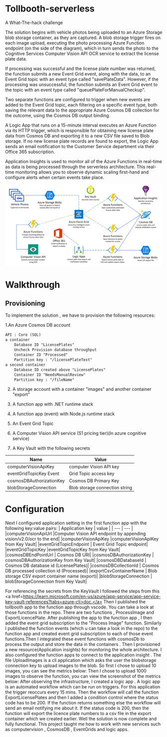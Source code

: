 # Tollbooth-serverless
A What-The-hack challenge

<p>The solution begins with vehicle photos being uploaded to an Azure Storage blob storage container, as they are captured. A blob storage trigger fires on each image upload, executing the photo processing Azure Function endpoint (on the side of the diagram), which in turn sends the photo to the Cognitive Services Computer Vision API OCR service to extract the license plate data.

If processing was successful and the license plate number was returned, the function submits a new Event Grid event, along with the data, to an Event Grid topic with an event type called "savePlateData". However, if the processing was unsuccessful, the function submits an Event Grid event to the topic with an event type called "queuePlateForManualCheckup".

Two separate functions are configured to trigger when new events are added to the Event Grid topic, each filtering on a specific event type, both saving the relevant data to the appropriate Azure Cosmos DB collection for the outcome, using the Cosmos DB output binding.

A Logic App that runs on a 15-minute interval executes an Azure Function via its HTTP trigger, which is responsible for obtaining new license plate data from Cosmos DB and exporting it to a new CSV file saved to Blob storage. If no new license plate records are found to export, the Logic App sends an email notification to the Customer Service department via their Office 365 subscription.

Application Insights is used to monitor all of the Azure Functions in real-time as data is being processed through the serverless architecture. This real-time monitoring allows you to observe dynamic scaling first-hand and configure alerts when certain events take place.<p>
<img src=https://github.com/rghdrizzle/Tollbooth-serverless/blob/main/infrastructure.png>
# Walkthrough
  ## Provisioning
To implement the solution , we have to provision the following resources:
  
  1.An Azure Cosmos DB account 

    API : Core (SQL)
    a container
        Database ID "LicensePlates"
        Uncheck Provision database throughput
        Container ID "Processed"
        Partition key : "/licensePlateText"
    a second container
        Database ID created above "LicensePlates"
        Container ID "NeedsManualReview"
        Partition key : "/fileName"

2. A storage account with a container "images" and another container "export"

3. A function app with .NET runtime stack

4. A function app (event) with Node.js runtime stack

5. An Event Grid Topic 
  
6. A Computer Vision API service (S1 pricing tier)(In azure cognitive service)
  
7. A Key Vault with the following secrets
  
  | Name| Value |
  | --- | --- |
  | computerVisionApiKey| computer Vision API key |
  | eventGridTopicKey 	Event| Grid Topic access key |
  | cosmosDBAuthorizationKey| Cosmos DB Primary Key |
  | blobStorageConnection|Blob storage connection string |

 # Configuration
Next I configured application setting in the first function app with the following key:value pairs:
| Application key | value |
| --- | --- |
|computerVisionApiUrl |Computer Vision API endpoint by appending vision/v2.0/ocr to the end|
|computerVisionApiKey 	|computerVisionApiKey from Key Vault|
|eventGridTopicEndpoint |	Event Grid Topic endpoint|
|eventGridTopicKey 	|eventGridTopicKey from Key Vault|
|cosmosDBEndPointUrl |	Cosmos DB URI|
|cosmosDBAuthorizationKey |	cosmosDBAuthorizationKey from Key Vault|
|cosmosDBDatabaseId |	Cosmos DB database id (LicensePlates)|
|cosmosDBCollectionId |	Cosmos DB processed collection id (Processed)|
|exportCsvContainerName |	Blob storage CSV export container name (export)|
|blobStorageConnection |	blobStorageConnection from Key Vault|

For referencing the secrets from the KeyVault I followed the steps from this <a href=https://learn.microsoft.com/en-us/azure/app-service/app-service-key-vault-references?tabs=azure-cli>doc.</a>
Then I published the tollbooth app to the function app through vscode. You can take a look at those functions in the repo. There are two functions , ProcessImage and ExportLicencePlate. After publishing the app to the function app , I then added the event grid subscription to the "Process Image" function. Similarly I published the function events (which u can take a look in the repo) to the function app and created event grid subscription to each of those event functions.Then I integrated these event functions with cosmosDb to process the output and store the data in the containers . Then I provisioned a new resource(Application insights) for monitoring the whole architecture. I also configured the function apps to connect to the application insight . The file UploadImages is a cli application which asks the user the blobstorage connection key to upload images to the blob. So first I chose to upload 10 images, you can see the metrics below:
Then I chose to upload 1000 images to observe the function, you can view the screenshot of the metrics below:
After observing the infrastructure, I created a logic app . A logic app is an automated workflow which can be run on triggers. For this application the trigger reoccurs every 15 mins. Then the workflow will call the function ExportLicensePlates and then I added a condition control where the status code has to be 200. If the function returns something else the workflow will send an email notifying me about it. If the status code is 200, then the function will export the licence plate numbers to a csv file in the export container which we created earlier. 
 Well the solution is now complete and fully functional. This project taught me how to work with new services such as computervision , CosmosDB , EventGrids and logic apps.
 
